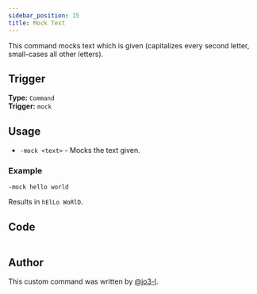 ```yaml
---
sidebar_position: 15
title: Mock Text
---
```


This command mocks text which is given (capitalizes every second letter, small-cases all other letters).

## Trigger

**Type:** `Command`<br />
**Trigger:** `mock`

## Usage

- `-mock <text>` - Mocks the text given.

### Example

```
-mock hello world
```

Results in `hElLo WoRlD`.

## Code

```go file=../../../src/fun/mock.go.tmpl

```

## Author

This custom command was written by [@jo3-l](https://github.com/jo3-l).

